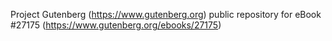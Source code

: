 Project Gutenberg (https://www.gutenberg.org) public repository for eBook #27175 (https://www.gutenberg.org/ebooks/27175)
